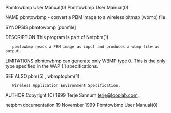 Pbmtowbmp User Manual(0)                                                                                                                                                             Pbmtowbmp User Manual(0)



NAME
       pbmtowbmp - convert a PBM image to a wireless bitmap (wbmp) file


SYNOPSIS
       pbmtowbmp [pbmfile]


DESCRIPTION
       This program is part of Netpbm(1)

       pbmtowbmp reads a PBM image as input and produces a wbmp file as output.


LIMITATIONS
       pbmtowbmp can generate only WBMP type 0. This is the only type specified in the WAP 1.1 specifications.


SEE ALSO
       pbm(5) , wbmptopbm(1) ,

       Wireless Application Environment Specification.


AUTHOR
       Copyright (C) 1999 Terje Sannum <terje@looplab.com>.



netpbm documentation                                                                           19 November 1999                                                                      Pbmtowbmp User Manual(0)
